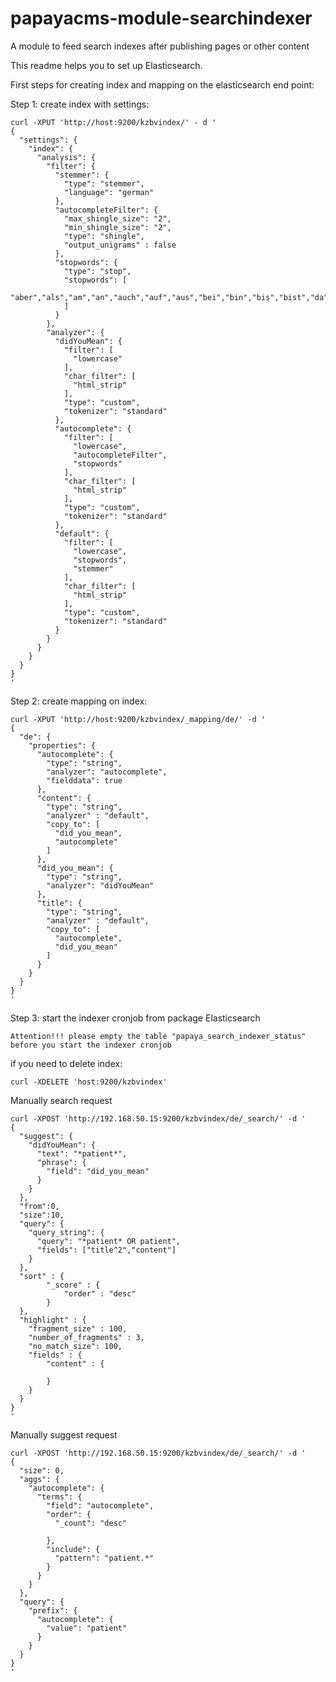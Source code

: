 # papayacms-module-searchindexer
A module to feed search indexes after publishing pages or other content

This readme helps you to set up Elasticsearch.


First steps for creating index and mapping on the elasticsearch end point:


Step 1: create index with settings:

    curl -XPUT 'http://host:9200/kzbvindex/' - d '
    {
      "settings": {
        "index": {
          "analysis": {
            "filter": {
              "stemmer": {
                "type": "stemmer",
                "language": "german"
              },
              "autocompleteFilter": {
                "max_shingle_size": "2",
                "min_shingle_size": "2",
                "type": "shingle",
                "output_unigrams" : false
              },
              "stopwords": {
                "type": "stop",
                "stopwords": [
                  "aber","als","am","an","auch","auf","aus","bei","bin","bis","bist","da","dadurch","daher","darum","das","daß","dass","dein","deine","dem","den","der","des","dessen","deshalb","die","dies","dieser","dieses","doch","dort","du","durch","ein","eine","einem","einen","einer","eines","er","es","euer","eure","für","hatte","hatten","hattest","hattet","hier","hinter","ich","ihr","ihre","im","in","ist","ja","jede","jedem","jeden","jeder","jedes","jener","jenes","jetzt","kann","kannst","können","könnt","machen","mein","meine","mit","muß","mußt","musst","müssen","müßt","nach","nachdem","nein","nicht","nun","oder","seid","sein","seine","sich","sie","sind","soll","sollen","sollst","sollt","sonst","soweit","sowie","und","unser","unsere","unter","vom","von","vor","wann","warum","was","weiter","weitere","wenn","wer","werde","werden","werdet","weshalb","wie","wieder","wieso","wir","wird","wirst","wo","woher","wohin","zu","zum","zur","über"
                ]
              }
            },
            "analyzer": {
              "didYouMean": {
                "filter": [
                  "lowercase"
                ],
                "char_filter": [
                  "html_strip"
                ],
                "type": "custom",
                "tokenizer": "standard"
              },
              "autocomplete": {
                "filter": [
                  "lowercase",
                  "autocompleteFilter",
                  "stopwords"
                ],
                "char_filter": [
                  "html_strip"
                ],
                "type": "custom",
                "tokenizer": "standard"
              },
              "default": {
                "filter": [
                  "lowercase",
                  "stopwords",
                  "stemmer"
                ],
                "char_filter": [
                  "html_strip"
                ],
                "type": "custom",
                "tokenizer": "standard"
              }
            }
          }
        }
      }
    }
    '

Step 2: create mapping on index:
    
    curl -XPUT 'http://host:9200/kzbvindex/_mapping/de/' -d '
    {
      "de": {
        "properties": {
          "autocomplete": {
            "type": "string",
            "analyzer": "autocomplete",
            "fielddata": true
          },
          "content": {
            "type": "string",
            "analyzer" : "default",
            "copy_to": [
              "did_you_mean",
              "autocomplete"
            ]
          },
          "did_you_mean": {
            "type": "string",
            "analyzer": "didYouMean"
          },
          "title": {
            "type": "string",
            "analyzer" : "default",
            "copy_to": [
              "autocomplete",
              "did_you_mean"
            ]
          }
        }
      }
    }
    '
    
Step 3: start the indexer cronjob from package Elasticsearch
    
    Attention!!! please empty the table "papaya_search_indexer_status" before you start the indexer cronjob
    
if you need to delete index:
    
    curl -XDELETE 'host:9200/kzbvindex'
    
    
Manually search request
    
    curl -XPOST 'http://192.168.50.15:9200/kzbvindex/de/_search/' -d '
    {
      "suggest": {
        "didYouMean": {
          "text": "*patient*",
          "phrase": {
            "field": "did_you_mean"
          }
        }
      },
      "from":0,
      "size":10,
      "query": {
        "query_string": {
          "query": "*patient* OR patient",
          "fields": ["title^2","content"]
        }
      },
      "sort" : {
            "_score" : {
                "order" : "desc"
            }
      },
      "highlight" : {
        "fragment_size" : 100,
        "number_of_fragments" : 3,
        "no_match_size": 100,
        "fields" : {
            "content" : {
    
            }
        }
      }
    }
    '
    
Manually suggest request
    
    curl -XPOST 'http://192.168.50.15:9200/kzbvindex/de/_search/' -d '
    {
      "size": 0,
      "aggs": {
        "autocomplete": {
          "terms": {
            "field": "autocomplete",
            "order": {
              "_count": "desc"
    
            },
            "include": {
              "pattern": "patient.*"
            }
          }
        }
      },
      "query": {
        "prefix": {
          "autocomplete": {
            "value": "patient"
          }
        }
      }
    }
    '
